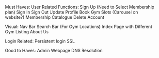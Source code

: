Must Haves:
User Related Functions:
Sign Up (Need to Select Membership plan)
Sign In
Sign Out
Update Profile 
Book Gym Slots (Carousel on website?) 
Membership Catalogue
Delete Account 

Visual:
Nav Bar
Search Bar (For Gym Locations) 
Index Page with Different Gym Listing
About Us

Login Related:
Persistent login
SSL

Good to Haves:
Admin Webpage
DNS Resolution
